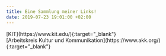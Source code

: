 ```yaml
---
title: Eine Sammlung meiner Links!
date: 2019-07-23 19:01:00 +02:00
---
```


<head>
<script async src="https://pagead2.googlesyndication.com/pagead/js/adsbygoogle.js"></script>
<script>
  (adsbygoogle = window.adsbygoogle || []).push({
    google_ad_client: "ca-pub-2853738543634103",
    enable_page_level_ads: true
  });
</script>
</head>
[KIT](https://www.kit.edu/){:target="_blank"}<br>
[Arbeitskreis Kultur und Kommunikation](https://www.akk.org/){:target="_blank"}<br>
